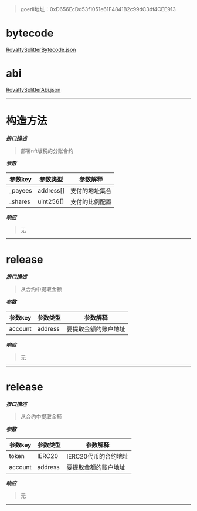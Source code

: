> goerli地址：0xD656EcDd53f1051e61F4841B2c99dC3df4CEE913

# bytecode
[RoyaltySplitterBytecode.json](RoyaltySplitterBytecode.json)

# abi
[RoyaltySplitterAbi.json](RoyaltySplitterAbi.json)

---

# 构造方法

***接口描述***
> 部署nft版税的分账合约

***参数***

| 参数key   | 参数类型      | 参数解释    |
|---------|-----------|---------|
| _payees | address[] | 支付的地址集合 |
| _shares | uint256[] | 支付的比例配置 |

***响应***
> 无
---

# release

***接口描述***
> 从合约中提取金额

***参数***

| 参数key   | 参数类型    | 参数解释       |
|---------|---------|------------|
| account | address | 要提取金额的账户地址 |

***响应***
> 无
---

# release

***接口描述***
> 从合约中提取金额

***参数***

| 参数key   | 参数类型    | 参数解释          |
|---------|---------|---------------|
| token   | IERC20  | IERC20代币的合约地址 |
| account | address | 要提取金额的账户地址    |

***响应***
> 无
---